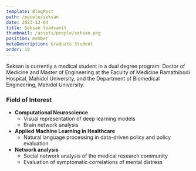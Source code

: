 ```yaml
---
template: BlogPost
path: /people/seksan
date: 2023-12-04
title: Seksan Yoadsanit
thumbnail: /assets/people/seksan.png
position: member
metaDescription: Graduate Student
order: 19
---
```


Seksan is currently a medical student in a dual degree program: Doctor of Medicine and Master of Engineering at the Faculty of Medicine Ramathibodi Hospital, Mahidol University, and the Department of Biomedical Engineering, Mahidol University.

### Field of Interest

- **Computational Neuroscience**
  -  Visual representation of deep learning models
  -  Brain network analysis
- **Applied Machine Learning in Healthcare**
  - Natural language processing in data-driven policy and policy evaluation
- **Network analysis**
  - Social network analysis of the medical research community
  - Evaluation of symptomatic correlations of mental distress
